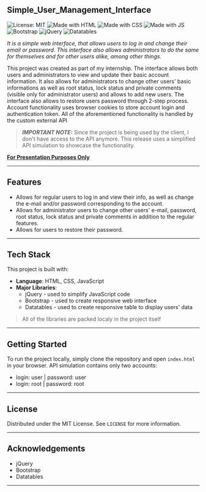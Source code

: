 ## Simple_User_Management_Interface

![License: MIT](https://img.shields.io/badge/License-MIT-yellow.svg)
![Made with HTML](https://img.shields.io/badge/HTML-5-orange)
![Made with CSS](https://img.shields.io/badge/CSS-3-blue)
![Made with JS](https://img.shields.io/badge/JavaScript-ES6-yellow)
![Bootstrap](https://img.shields.io/badge/Bootstrap-5-purple)
![jQuery](https://img.shields.io/badge/jQuery-3.6-blue)
![Datatables](https://img.shields.io/badge/DataTables-Plugin-green)

*It is a simple web interface, that allows users to log in and change their email or password. This interface also allows administrators to do the same for themselves and for other users alike, among other things.*

This project was created as part of my internship. The interface allows both users and administrators to view and update their basic account information. It also allows for administrators to change other users' basic informations as well as root status, lock status and private comments (visible only for administrator users) and allows to add new users. The interface also allows to restore users password through 2-step process. Account functionality uses browser cookies to store account login and authentication token. All of the aforementioned functionality is handled by the custom external API
> **_IMPORTANT NOTE:_**  Since the project is being used by the client, I don't have access to the API anymore. This release uses a simplified API simulation to showcase the functionality.

<ins>**For Presentation Purposes Only**</ins> 

---

## Features
- Allows for regular users to log in and view their info, as well as change the e-mail and/or password corresponding to the account.
- Allows for administrator users to change other users' e-mail, password, root status, lock status and private comments in addition to the regular features.
- Allows for users to restore their password.

---

## Tech Stack
This project is built with:
- **Language**: HTML, CSS, JavaScript
- **Major Libraries**:
  - jQuery - used to simplify JavaScript code
  - Bootstrap - used to create responsive web interface
  - Datatables - used to create responsive table to display users' data
> All of the libraries are packed localy in the project itself

---

## Getting Started

To run the project locally, simply clone the repository and open `index.html` in your browser. API simulation contains only two accounts:
- login: user | password: user
- login: root | password: root

---

## License
Distributed under the MIT License. See `LICENSE` for more information.

---

## Acknowledgements
- jQuery
- Bootstrap
- Datatables

---
